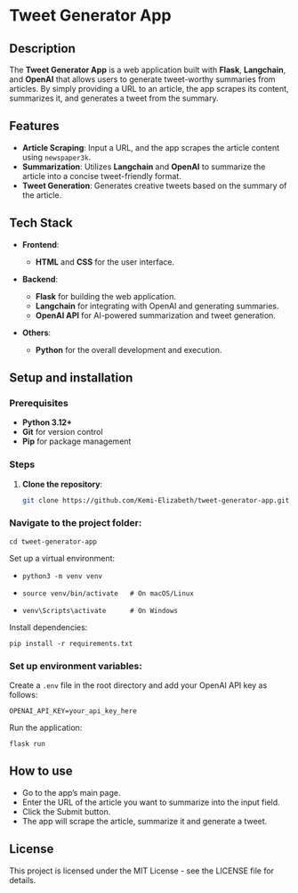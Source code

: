 # Tweet Generator App

## Description

The **Tweet Generator App** is a web application built with **Flask**, **Langchain**, and **OpenAI** that allows users to generate tweet-worthy summaries from articles. By simply providing a URL to an article, the app scrapes its content, summarizes it, and generates a tweet from the summary.

## Features

- **Article Scraping**: Input a URL, and the app scrapes the article content using `newspaper3k`.
- **Summarization**: Utilizes **Langchain** and **OpenAI** to summarize the article into a concise tweet-friendly format.
- **Tweet Generation**: Generates creative tweets based on the summary of the article.

## Tech Stack

- **Frontend**: 
  - **HTML** and **CSS** for the user interface.
  
- **Backend**: 
  - **Flask** for building the web application.
  - **Langchain** for integrating with OpenAI and generating summaries.
  - **OpenAI API** for AI-powered summarization and tweet generation.

- **Others**:
  - **Python** for the overall development and execution.

## Setup and installation

### Prerequisites

- **Python 3.12+** 
- **Git** for version control
- **Pip** for package management

### Steps

1. **Clone the repository**:

   ```bash
   git clone https://github.com/Kemi-Elizabeth/tweet-generator-app.git

   ```

### Navigate to the project folder:

```cd tweet-generator-app```

Set up a virtual environment:

- ```python3 -m venv venv```

- ```source venv/bin/activate   # On macOS/Linux```

- ```venv\Scripts\activate      # On Windows```

Install dependencies:

```pip install -r requirements.txt```

### Set up environment variables:

Create a `.env` file in the root directory and add your OpenAI API key as follows:

```OPENAI_API_KEY=your_api_key_here```

Run the application:

```flask run```

## How to use
- Go to the app’s main page.
- Enter the URL of the article you want to summarize into the input field.
- Click the Submit button.
- The app will scrape the article, summarize it and generate a tweet.

## License
This project is licensed under the MIT License - see the LICENSE file for details.



